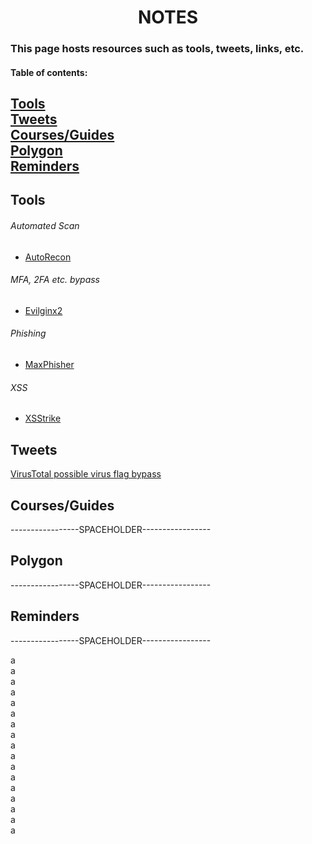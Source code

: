 <h1 align="center">NOTES</h1>

### This page hosts resources such as tools, tweets, links, etc.


#### Table of contents:
[Tools](#toolsIndex)<br/>
[Tweets](#twIndex)<br/>
[Courses/Guides](#coIndex)<br/>
[Polygon](#poIndex)<br/>
[Reminders](#remIndex)
---


Tools
-----
<a name="toolsIndex"></a>

###### Automated Scan<br/>
- [AutoRecon](https://github.com/Tib3rius/AutoRecon)<br/>

###### MFA, 2FA etc. bypass<br/>
- [Evilginx2](https://m0chan.github.io/2019/07/26/Bypassing-2FA-For-Fun-With-Evilginx2.html)<br/>

###### Phishing<br/>
- [MaxPhisher](https://github.com/KasRoudra/MaxPhisher)<br/>

###### XSS<br/>
- [XSStrike](https://github.com/s0md3v/XSStrike)<br/>

<a name="twIndex"></a>
Tweets
------

[VirusTotal possible virus flag bypass](https://twitter.com/Alh4zr3d/status/1610291517792321536)

Courses/Guides
--------------
<a name="coIndex"></a>

-----------------SPACEHOLDER-----------------

Polygon
-------
<a name="poIndex"></a>

-----------------SPACEHOLDER-----------------

Reminders
---------
<a name="remIndex"></a>

-----------------SPACEHOLDER-----------------


a<br/>
a<br/>
a<br/>
a<br/>
a<br/>
a<br/>
a<br/>
a<br/>
a<br/>
a<br/>
a<br/>
a<br/>
a<br/>
a<br/>
a<br/>
a<br/>
a<br/>
